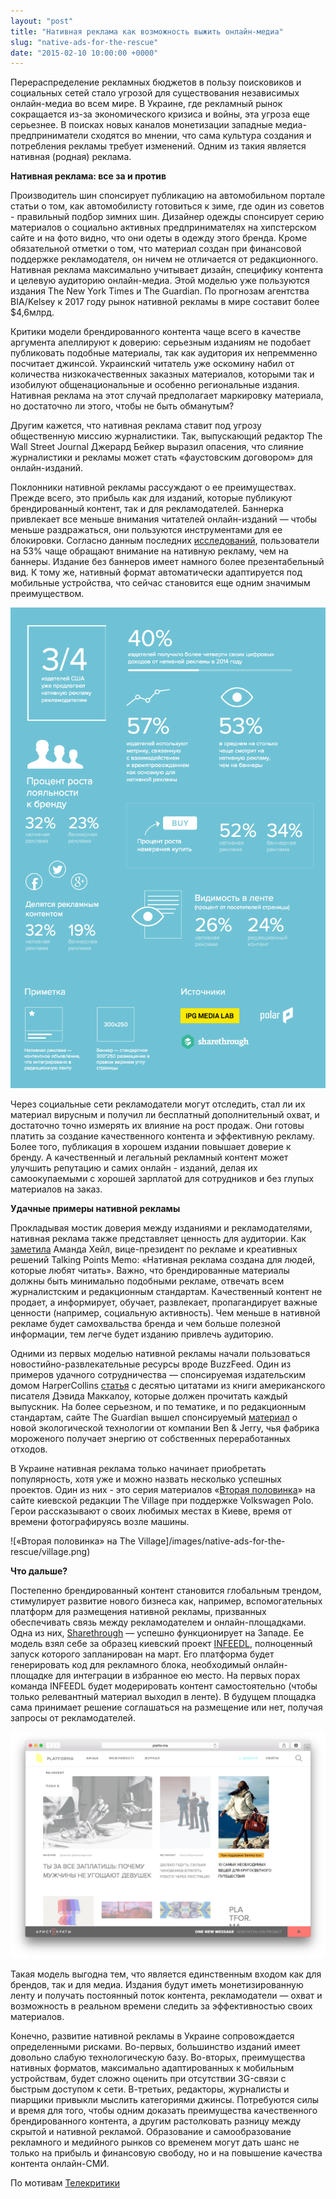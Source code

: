 ```yaml
---
layout: "post"
title: "Нативная реклама как возможность выжить онлайн-медиа"
slug: "native-ads-for-the-rescue"
date: "2015-02-10 10:00:00 +0000"
---
```


Перераспределение рекламных бюджетов в пользу поисковиков и социальных сетей стало угрозой для существования независимых онлайн-медиа во всем мире. В Украине, где рекламный рынок сокращается из-за экономического кризиса и войны, эта угроза еще серьезнее. В поисках новых каналов монетизации западные медиа-предприниматели сходятся во мнении, что сама культура создания и потребления рекламы требует изменений. Одним из такия является нативная (родная) реклама.

**Нативная реклама: все за и против**

Производитель шин спонсирует публикацию на автомобильном портале статьи о том, как автомобилисту готовиться к зиме, где один из советов - правильный подбор зимних шин. Дизайнер одежды спонсирует серию материалов о социально активных предпринимателях на хипстерском сайте и на фото видно, что они одеты в одежду этого бренда. Кроме обязательной отметки о том, что материал создан при финансовой поддержке рекламодателя, он ничем не отличается от редакционного. Нативная реклама максимально учитывает дизайн, специфику контента и целевую аудиторию онлайн-медиа. Этой моделью уже пользуются издания The New York Times и The Guardian. По прогнозам агентства BIA/Kelsey к 2017 году рынок нативной рекламы в мире составит более $4,6млрд.

Критики модели брендированного контента чаще всего в качестве аргумента апеллируют к доверию: серьезным изданиям не подобает публиковать подобные материалы, так как аудитория их непремменно посчитает джинсой. Украинский читатель уже оскомину набил от количества низкокачественных заказных материалов, которыми так и изобилуют общенациональные и особенно региональные издания. Нативная реклама на этот случай предполагает маркировку материала, но достаточно ли этого, чтобы не быть обманутым?

Другим кажется, что нативная реклама ставит под угрозу общественную миссию журналистики. Так, выпускающий редактор The Wall Street Journal Джерард Бейкер выразил опасения, что слияние журналистики и рекламы может стать «фаустовским договором» для онлайн-изданий.

Поклонники нативной рекламы рассуждают о ее преимуществах. Прежде всего, это прибыль как для изданий, которые публикуют брендированный контент, так и для рекламодателей. Баннерка привлекает все меньше внимания читателей онлайн-изданий — чтобы меньше раздражаться, они пользуются инструментами для ее блокировки. Согласно данным последних [исследований](https://www.sharethrough.com/2013/05/infographic-native-advertising-effectiveness-study-by-ipg-media-labs/), пользователи на 53% чаще обращают внимание на нативную рекламу, чем на баннеры.
Издание без баннеров имеет намного более презентабельный вид. К тому же, нативный формат автоматически адаптируется под мобильные устройства, что сейчас становится еще одним значимым преимуществом.

![Нативная реклама в цифрах](/images/native-ads-for-the-rescue/info.png)

Через социальные сети рекламодатели могут отследить, стал ли их материал вирусным и получил ли бесплатный дополнительный охват,  и достаточно точно измерять их влияние на рост продаж.  Они готовы платить за создание качественного контента и эффективную рекламу. Более того, публикация в хорошем издании повышает доверие к бренду. А качественный и легальный рекламный контент может улучшить репутацию и самих онлайн - изданий, делая их самоокупаемыми с хорошей зарплатой для сотрудников и без глупых материалов на заказ.

**Удачные примеры нативной рекламы**

Прокладывая мостик доверия между изданиями и рекламодателями, нативная реклама также представляет ценность для аудитории. Как [заметила](http://www.niemanlab.org/2014/12/native-helps-pay-for-the-news/) Аманда Хейл, вице-президент по рекламе и креативных решений Talking Points Memo: «Нативная реклама создана для людей, которые любят читать». Важно, что брендированные материалы должны быть минимально подобными рекламе, отвечать всем журналистским и редакционным стандартам. Качественный контент не продает, а информирует, обучает, развлекает, пропагандирует важные ценности (например, социальную активность). Чем меньше в нативной рекламе будет самохвальства бренда и чем больше полезной информации, тем легче будет изданию привлечь аудиторию.

Одними из первых моделью нативной рекламы начали пользоваться новостийно-развлекательные ресурсы вроде BuzzFeed. Один из примеров удачного сотрудничества — спонсируемая издательским домом HarperCollins [статья](http://www.buzzfeed.com/harpercollins/10-quotes-every-grad-needs-to-read-9npd) с десятью цитатами из книги американского писателя Дэвида Маккалоу, которые должен прочитать каждый выпускник. На более серьезном, и по тематике, и по редакционным стандартам, сайте The Guardian вышел спонсируемый [материал](http://www.theguardian.com/sustainable-business/2014/jul/18/ben-jerry-turn-ice-cream-into-energy) о новой экологической технологии от компании Ben & Jerry, чья фабрика мороженого получает энергию от собственных переработанных отходов.

В Украине нативная реклама только начинает приобретать популярность, хотя уже и можно назвать несколько успешных проектов. Один из них - это серия материалов «[Вторая половинка](http://www.the-village.ru/village/weekend/vtoraya-polovinka/)» на сайте киевской редакции The Village при поддержке Volkswagen Polo. Герои рассказывают о своих любимых местах в Киеве, время от времени фотографируясь возле машины.

![«Вторая половинка» на The Village]/images/native-ads-for-the-rescue/village.png)

**Что дальше?**

Постепенно брендированный контент становится глобальным трендом, стимулирует развитие нового бизнеса как, например, вспомогательных платформ для размещения нативной рекламы, призванных обеспечивать связь между рекламодателем и онлайн-площадками.  Одна из них, [Sharethrough](http://sharethrough.com) — успешно функционирует на Западе. Ее модель взял себе за образец киевский проект [INFEEDL](http://infeedl.com), полноценный запуск которого запланирован на март. Его платформа будет генерировать код для рекламного блока, необходимый онлайн-площадке для интеграции в избранное ею место. На первых порах команда INFEEDL будет модерировать контент самостоятельно (чтобы только релевантный материал выходил в ленте). В будущем площадка сама принимает решение соглашаться на размещение или нет, получая запросы от рекламодателей.

![INFEEDL](/images/native-ads-for-the-rescue/infeedl.png)

Такая модель выгодна тем, что является единственным входом как для брендов, так и для медиа. Издания будут иметь монетизированную ленту и получать постоянный поток контента, рекламодатели — охват и возможность в реальном времени следить за эффективностью своих материалов.

Конечно, развитие нативной рекламы в Украине сопровождается определенными рисками. Во-первых, большинство изданий имеет довольно слабую технологическую базу. Во-вторых, преимущества нативных форматов, максимально адаптированных к мобильным устройствам, будет сложно оценить при отсутствии 3G-связи с быстрым  доступом к сети. В-третьих, редакторы, журналисты и пиарщики привыкли мыслить категориями джинсы. Потребуются силы и время для того, чтобы одним доказать преимущества качественного брендированного контента, а другим растолковать разницу между скрытой и нативной рекламой. Образование и самообразование рекламного и медийного рынков со временем могут дать шанс не только на прибыль и финансовую свободу, но и на повышение качества контента онлайн-СМИ.

По мотивам [Телекритики](http://www.telekritika.ua/rinok/2015-01-26/102915)
